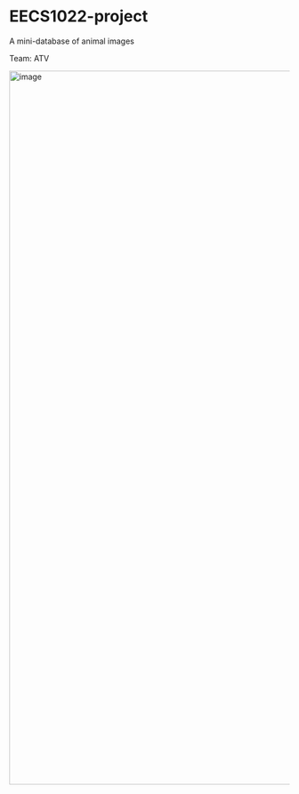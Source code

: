 # EECS1022-project

A mini-database of animal images

Team: ATV

<img width="1283" alt="image" src="https://user-images.githubusercontent.com/90341354/154503797-126db648-11d4-4993-b714-6a7b85623a7e.png">
